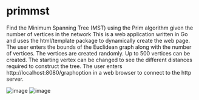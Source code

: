 # primmst
Find the Minimum Spanning Tree (MST) using the Prim algorithm given the number of vertices in the network
This is a web application written in Go and uses the html/template package to dynamically create the web page.  The user enters the bounds of
the Euclidean graph along with the number of vertices.  The vertices are created randomly.  Up to 500 vertices can be created.  The starting 
vertex can be changed to see the different distances required to construct the tree.  The user enters http://localhost:8080/graphoption in
a web browser to connect to the http server.

![image](https://user-images.githubusercontent.com/117768679/219897371-1c907dea-4eaf-44fb-b361-2abd61a52860.png)
![image](https://user-images.githubusercontent.com/117768679/219897848-b24815bb-85fa-4d9d-8d19-448eb36c1ff0.png)
